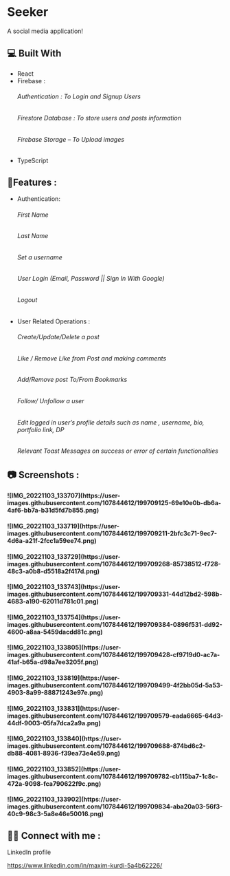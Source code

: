 # Seeker
A social media application!

<h2>💻 Built With</h2>

- React
- Firebase :
    <h6>Authentication : To Login and Signup Users</h6>
    <h6>Firestore Database : To store users and posts information</h6>
    <h6>Firebase Storage – To Upload images</h6>
- TypeScript


<h2>🌟Features  :</h2>

- Authentication:
    <h6>First Name</h6>
    <h6>Last Name</h6>
    <h6>Set a username</h6>
    <h6>User Login (Email, Password || Sign In With Google)</h6>
    <h6>Logout</h6>


- User Related Operations :
    <h6>Create/Update/Delete a post</h6>
    <h6>Like / Remove Like from Post and making comments</h6>
    <h6>Add/Remove post To/From Bookmarks</h6>
    <h6>Follow/ Unfollow a user</h6>
    <h6>Edit logged in user’s profile details such as name , username, bio, portfolio link, DP</h6>
    <h6>Relevant Toast Messages on success or error of certain functionalities</h6>

<h2>📷 Screenshots : </h2>
<h4>![IMG_20221103_133707](https://user-images.githubusercontent.com/107844612/199709125-69e10e0b-db6a-4af6-bb7a-b31d5fd7b855.png)</h4>
<h4>![IMG_20221103_133719](https://user-images.githubusercontent.com/107844612/199709211-2bfc3c71-9ec7-4d6a-a21f-2fcc1a59ee74.png)</h4>
<h4>![IMG_20221103_133729](https://user-images.githubusercontent.com/107844612/199709268-85738512-f728-48c3-a0b8-d5518a2f417d.png)</h4>
<h4>![IMG_20221103_133743](https://user-images.githubusercontent.com/107844612/199709331-44d12bd2-598b-4683-a190-62011d781c01.png)</h4>
<h4>![IMG_20221103_133754](https://user-images.githubusercontent.com/107844612/199709384-0896f531-dd92-4600-a8aa-5459dacdd81c.png)</h4>
<h4>![IMG_20221103_133805](https://user-images.githubusercontent.com/107844612/199709428-cf9719d0-ac7a-41af-b65a-d98a7ee3205f.png)</h4>
<h4>![IMG_20221103_133819](https://user-images.githubusercontent.com/107844612/199709499-4f2bb05d-5a53-4903-8a99-88871243e97e.png)</h4>
<h4>![IMG_20221103_133831](https://user-images.githubusercontent.com/107844612/199709579-eada6665-64d3-44df-9003-05fa7dca2a9a.png)</h4>
<h4>![IMG_20221103_133840](https://user-images.githubusercontent.com/107844612/199709688-874bd6c2-db88-4081-8936-f39ea73e4e59.png)</h4>
<h4>
![IMG_20221103_133852](https://user-images.githubusercontent.com/107844612/199709782-cb115ba7-1c8c-472a-9098-fca790622f9c.png)
</h4>
<h4>![IMG_20221103_133902](https://user-images.githubusercontent.com/107844612/199709834-aba20a03-56f3-40c9-98c3-5a8e46e50016.png)</h4>


<h2>👨‍💻 Connect with me : </h2>
LinkedIn profile 

https://www.linkedin.com/in/maxim-kurdi-5a4b62226/
